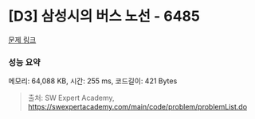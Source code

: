 # [D3] 삼성시의 버스 노선 - 6485 

[문제 링크](https://swexpertacademy.com/main/code/problem/problemDetail.do?contestProbId=AWczm7QaACgDFAWn) 

### 성능 요약

메모리: 64,088 KB, 시간: 255 ms, 코드길이: 421 Bytes



> 출처: SW Expert Academy, https://swexpertacademy.com/main/code/problem/problemList.do